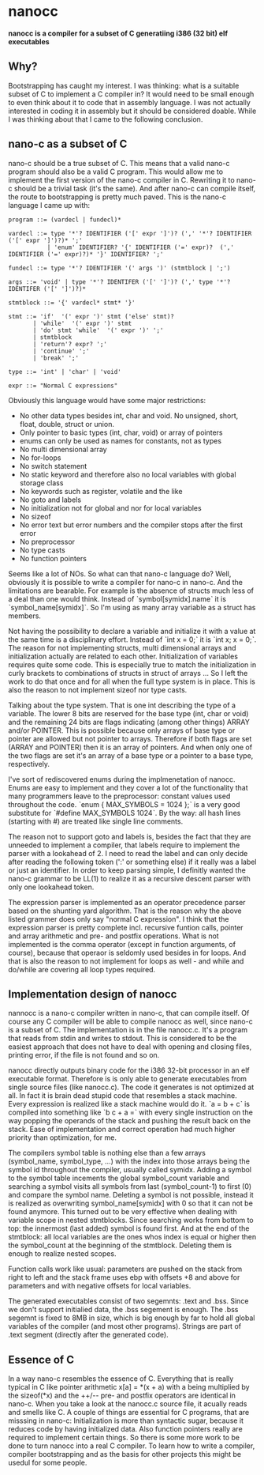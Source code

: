 # nanocc

**nanocc is a compiler for a subset of C generatiing i386 (32 bit) elf executables**

## Why?

Bootstrapping has caught my interest. I was thinking: what is a suitable subset of C to implement a C compiler in?
It would need to be small enough to even think about it to code that in assembly language. I was not actually interested in
coding it in assembly but it should be considered doable. While I was thinking about that I came to the following conclusion.

## nano-c as a subset of C

nano-c should be a true subset of C. This means that a valid nano-c program should also be a valid C program. This would allow me to implement
the first version of the nano-c compiler in C. Rewriting it to nano-c should be a trivial task (it's the same). And after nano-c can compile itself,
the route to bootstrapping is pretty much paved. This is the nano-c language I came up with:


```
program ::= (vardecl | fundecl)*

vardecl ::= type '*'? IDENTIFIER ('[' expr ']')? (',' '*'? IDENTIFIER ('[' expr ']')?)* ';'
           | 'enum' IDENTIFIER? '{' IDENTIFIER ('=' expr)?  (',' IDENTIFIER ('=' expr)?)* '}' IDENTIFIER? ';'

fundecl ::= type '*'? IDENTIFIER '(' args ')' (stmtblock | ';')

args ::= 'void' | type '*'? IDENTIFER ('[' ']')? (',' type '*'? IDENTIFER ('[' ']')?)*

stmtblock ::= '{' vardecl* stmt* '}'

stmt ::= 'if'  '(' expr ')' stmt ('else' stmt)?
       | 'while'  '(' expr ')' stmt
       | 'do' stmt 'while'  '(' expr ')' ';'
       | stmtblock
       | 'return'? expr? ';'
       | 'continue' ';'
       | 'break' ';'

type ::= 'int' | 'char' | 'void'

expr ::= "Normal C expressions"
```


Obviously this language would have some major restrictions:
* No other data types besides int, char and void. No unsigned, short, float, double, struct or union.
* Only pointer to basic types (int, char, void) or array of pointers
* enums can only be used as names for constants, not as types
* No multi dimensional array
* No for-loops
* No switch statement
* No static keyword and therefore also no local variables with global storage class
* No keywords such as register, volatile and the like
* No goto and labels
* No initialization not for global and nor for local variables
* No sizeof
* No error text but error numbers and the compiler stops after the first error
* No preprocessor
* No type casts
* No function pointers

Seems like a lot of NOs. So what can that nano-c language do? Well, obviously it is possible to write a compiler for nano-c in nano-c. And the limitations are bearable. For example is the absence of structs much less of a deal than one would think. Instead of ˋsymbol[symidx].nameˋ it is ˋsymbol_name[symidx]ˋ. So I'm using as many array variable as a struct has members.

Not having the possibility to declare a variable and initialize it with a value at the same time is a disciplinary effort. Instead of ˋint x = 0;ˋ it is ˋint x; x = 0;ˋ. The reason for not implementing structs, multi dimensional arrays and initialization actually are related to each other. Initialization of variables requires quite some code. This is especially true to match the initialization in curly brackets to combinations of structs in struct of arrays ... So I left the work to do that once and for all when the full type system is in place. This is also the reason to not implement sizeof nor type casts.

Talking about the type system. That is one int describing the type of a variable. The lower 8 bits are reserved for the base type (int, char or void) and the remaining 24 bits are flags indicating (among other things) ARRAY and/or POINTER.
This is possible because only arrays of base type or pointer are allowed but not pointer to arrays. Therefore if both flags are set (ARRAY and POINTER) then it is an array of pointers. And when only one of the two flags are set it's an array of a base type or a pointer to a base type, respectively.

I've sort of rediscovered enums during the implmenetation of nanocc. Enums are easy to implement and they cover a lot of the functionality that many programmers leave to the preprocessor: constant values used throughout the code. ˋenum { MAX_SYMBOLS = 1024 };ˋ is a very good substitute for ˋ#define MAX_SYMBOLS 1024ˋ. By the way: all hash lines (starting with #) are treated like single line comments.

The reason not to support goto and labels is, besides the fact that they are unneeded to implement a compiler, that labels require to implement the parser with a lookahead of 2. I need to read the label and can only decide after reading the following token (':' or something else) if it really was a label or just an identifier. In order to keep parsing simple, I definitly wanted the nano-c grammar to be LL(1) to realize it as a recursive descent parser with only one lookahead token.

The expression parser is implemented as an operator precedence parser based on the shunting yard algorithm. That is the reason why the above listed grammer does only say "normal C expression". I think that the expression parser is pretty complete incl. recursive funtion calls, pointer and array arithmetic and pre- and postfix operations. What is not implemented is the comma operator (except in function arguments, of course), because that operaor is seldomly used besides in for loops. And that is also the reason to not implement for loops as well - and while and do/while are covering all loop types required.

## Implementation design of nanocc

nannocc is a nano-c compiler written in nano-c, that can compile itself. Of course any C compiler will be able to compile nanocc as well, since nano-c is a subset of C. The implementation is in the file nanocc.c. It's a program that reads from stdin and writes to stdout. This is considered to be the easiest approach that does not have to deal with opening and closing files, printing error, if the file is not found and so on.

nanocc directly outputs binary code for the i386 32-bit processor in an elf executable format. Therefore is is only able to generate executables from single source files (like nanocc.c). The code it generates is not optimized at all. In fact it is brain dead stupid code that resembles a stack machine. Every expression is realized like a stack machine would do it. ˋa = b + cˋ is compiled into something like ˋb c + a =ˋ with every single instruction on the way popping the operands of the stack and pushing the result back on the stack. Ease of implementation and correct operation had much higher priority than optimization, for me.

The compilers symbol table is nothing else than a few arrays (symbol_name, symbol_type, ...) with the index into those arrays being the symbol id throughout the compiler, usually called symidx. Adding a symbol to the symbol table incements the global symbol_count variable and searching a symbol visits all symbols from last (symbol_count-1) to first (0) and compare the symbol name. Deleting a symbol is not possible, instead it is realized as overwriting symbol_name[symidx] with 0 so that it can not be found anymore. This turned out to be very effective when dealing with variable scope in nested stmtblocks. Since searching works from bottom to top: the innermost (last added) symbol is found first. And at the end of the stmtblock: all local variables are the ones whos index is equal or higher then the symbol_count at the beginning of the stmtblock. Deleting them is enough to realize nested scopes.

Function calls work like usual: parameters are pushed on the stack from right to left and the stack frame uses ebp with offsets +8 and above for parameters and with negative offsets for local variables.

The generated executables consist of two segemnts: .text and .bss. Since we don't support initialied data, the .bss segement is enough. The .bss segemnt is fixed to 8MB in size, which is big enough by far to hold all global variables of the compiler (and most other programs). Strings are part of .text segment (directly after the generated code).

## Essence of C
In a way nano-c resembles the essence of C. Everything that is really typical in C like pointer arithmetic x[a] = *(x + a) with a being multiplied by the sizeof(*x) and the ++/-- pre- and postfix operators are identical in nano-c. When you take a look at the nanocc.c source file, it acually reads and smells like C. A couple of things are essential for C programs, that are misssing in nano-c: Initialization is more than syntactic sugar, because it reduces code by having initialized data. Also function pointers really are required to implement certain things. So there is some more work to be done to turn nanocc into a real C compiler. To learn how to write a compiler, compiler bootstrapping and as the basis for other projects this might be usedul for some people.
